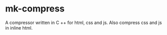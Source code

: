 # mk-compress

A compressor written in C ++ for html, css and js.
Also compress css and js in inline html.
